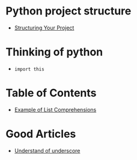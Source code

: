 # Python project structure
 - [Structuring Your Project](http://docs.python-guide.org/en/latest/writing/structure)
 
# Thinking of python 
 - `import this`
 
# Table of Contents
 - [Example of List Comprehensions](http://www.secnetix.de/olli/Python/list_comprehensions.hawk)
 
# Good Articles
 - [Understand of underscore](https://mingrammer.com/underscore-in-python)
 
 